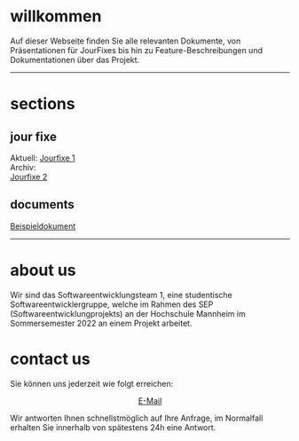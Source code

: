 # willkommen

Auf dieser Webseite finden Sie alle relevanten Dokumente, von Präsentationen für JourFixes bis hin zu Feature-Beschreibungen und Dokumentationen über das Projekt.

* * *

# sections  

## jour fixe
Aktuell: 
[Jourfixe 1](jourfixes/jourfixe_1)  
Archiv:  
[Jourfixe 2](jourfixes/jourfixe_2)

## documents
[Beispieldokument](documents/example.txt)

* * *

# about us
Wir sind das Softwareentwicklungsteam 1, eine studentische Softwareentwicklergruppe, welche im Rahmen des SEP (Softwareentwicklungprojekts) an der Hochschule Mannheim im Sommersemester 2022 an einem Projekt arbeitet.
  
# contact us

Sie können uns jederzeit wie folgt erreichen:  
<p align="center">
    <a href="mailto:nojomyth@gmx.de?subject=Anfrage%20zum%20SEP%20-%20">E-Mail</a>
</p>

Wir antworten Ihnen schnellstmöglich auf Ihre Anfrage, im Normalfall erhalten Sie innerhalb von spätestens 24h eine Antwort.
